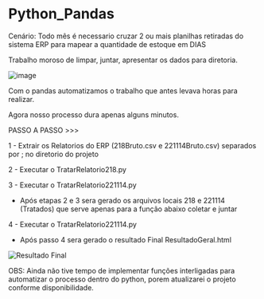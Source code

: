 # Python_Pandas

Cenário: Todo mês é necessario cruzar 2 ou mais planilhas retiradas do sistema ERP para mapear a quantidade de estoque em DIAS

Trabalho moroso de limpar, juntar, apresentar os dados para diretoria.

![image](https://user-images.githubusercontent.com/64210900/156970757-eb0665e1-bb11-48fc-8395-e26cc0a07e36.png)


Com o pandas automatizamos o trabalho que antes levava horas para realizar.

Agora nosso processo dura apenas alguns minutos.


PASSO A PASSO >>>

1 - Extrair os Relatorios do ERP (218Bruto.csv e 221114Bruto.csv) separados por ; no diretorio do projeto

2 - Executar o TratarRelatorio218.py

3 - Executar o TratarRelatorio221114.py

* Após etapas 2 e 3 sera gerado os arquivos locais 218 e 221114 (Tratados) que serve apenas para a função abaixo coletar e juntar

4 - Executar o TratarRelatorio221114.py

* Após passo 4 sera gerado o resultado Final ResultadoGeral.html

![Resultado Final](https://user-images.githubusercontent.com/64210900/156970211-75bb0576-e2b1-4f17-a6f1-6f655fbb9400.PNG)


OBS: Ainda não tive tempo de implementar funções interligadas para automatizar o processo dentro do python, porem atualizarei o projeto conforme disponibilidade.
